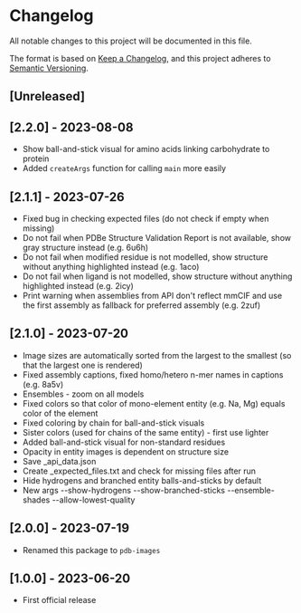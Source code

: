 # Changelog

All notable changes to this project will be documented in this file.

The format is based on [Keep a Changelog](https://keepachangelog.com/en/1.0.0/),
and this project adheres to [Semantic Versioning](https://semver.org/spec/v2.0.0.html).

## [Unreleased]

## [2.2.0] - 2023-08-08

- Show ball-and-stick visual for amino acids linking carbohydrate to protein
- Added `createArgs` function for calling `main` more easily

## [2.1.1] - 2023-07-26

- Fixed bug in checking expected files (do not check if empty when missing)
- Do not fail when PDBe Structure Validation Report is not available, show gray structure instead (e.g. 6u6h)
- Do not fail when modified residue is not modelled, show structure without anything highlighted instead (e.g. 1aco)
- Do not fail when ligand is not modelled, show structure without anything highlighted instead (e.g. 2icy)
- Print warning when assemblies from API don't reflect mmCIF and use the first assembly as fallback for preferred assembly (e.g. 2zuf)

## [2.1.0] - 2023-07-20

- Image sizes are automatically sorted from the largest to the smallest (so that the largest one is rendered)
- Fixed assembly captions, fixed homo/hetero n-mer names in captions (e.g. 8a5v)
- Ensembles - zoom on all models
- Fixed colors so that color of mono-element entity (e.g. Na, Mg) equals color of the element
- Fixed coloring by chain for ball-and-stick visuals
- Sister colors (used for chains of the same entity) - first use lighter
- Added ball-and-stick visual for non-standard residues
- Opacity in entity images is dependent on structure size
- Save _api_data.json
- Create _expected_files.txt and check for missing files after run
- Hide hydrogens and branched entity balls-and-sticks by default
- New args --show-hydrogens --show-branched-sticks --ensemble-shades --allow-lowest-quality

## [2.0.0] - 2023-07-19

- Renamed this package to `pdb-images`

## [1.0.0] - 2023-06-20

- First official release
